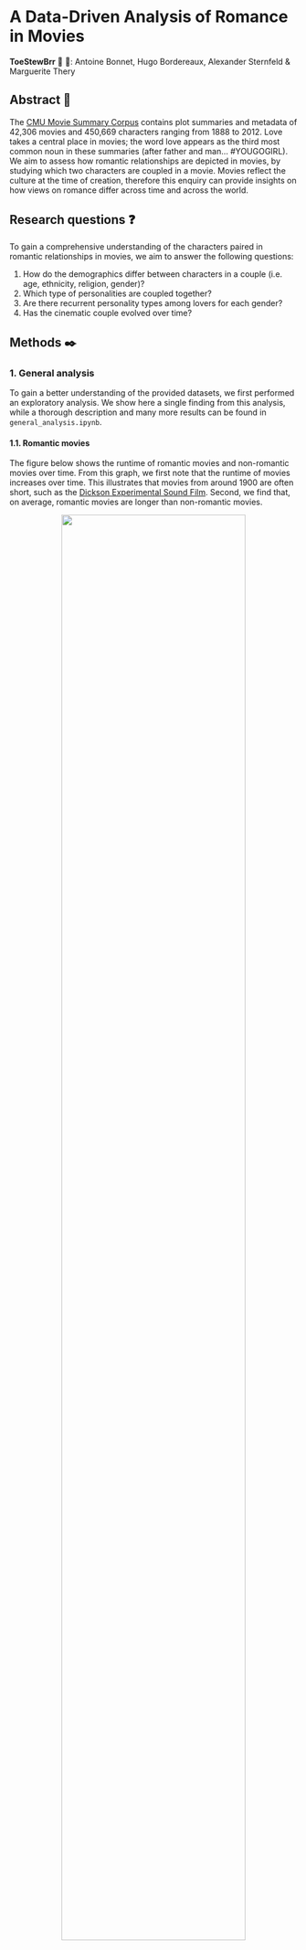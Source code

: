 # A Data-Driven Analysis of Romance in Movies

**ToeStewBrr** 🍲 🦶: Antoine Bonnet, Hugo Bordereaux, Alexander Sternfeld & Marguerite Thery

## Abstract 📰

The [CMU Movie Summary Corpus](http://www.cs.cmu.edu/~ark/personas/) contains plot summaries and metadata of 42,306 movies and 450,669 characters ranging from 1888 to 2012. Love takes a central place in movies; the word love appears as the third most common noun in these summaries (after father and man… #YOUGOGIRL). We aim to assess how romantic relationships are depicted in movies, by studying which two characters are coupled in a movie. Movies reflect the culture at the time of creation, therefore this enquiry can provide insights on how views on romance differ across time and across the world.

## Research questions ❓

To gain a comprehensive understanding of the characters paired in romantic relationships in movies, we aim to answer the following questions:

1. How do the demographics differ between characters in a couple (i.e. age, ethnicity, religion, gender)?
2. Which type of personalities are coupled together?
3. Are there recurrent personality types among lovers for each gender?
4. Has the cinematic couple evolved over time?

## Methods ✒️

### 1. General analysis
To gain a better understanding of the provided datasets, we first performed an exploratory analysis. We show here a single finding from this analysis, while a thorough description and many more results can be found in `general_analysis.ipynb`. 


#### 1.1. Romantic movies

The figure below shows the runtime of romantic movies and non-romantic movies over time. From this graph, we first note that the runtime of movies increases over time. This illustrates that movies from around 1900 are often short, such as the [Dickson Experimental Sound Film](https://en.wikipedia.org/wiki/The_Dickson_Experimental_Sound_Film). Second, we find that, on average, romantic movies are longer than non-romantic movies.  

<p align="center" width="100%">
    <img width="80%" src="Images/Runtime.png">
</p>

#### 1.2. Character personalities

As a first step to discovering the personalities that are matched together in a couple, we used the tv trope personality types that were part of the CMU dataset. Characters from approximately 500 movies were classified into 72 character types. When considering romantic movies, we obtained the top 5 character types that are displayed in the histogram below. For those wondering: the defining characteristics of a "ditz" are [profound stupidness or quirkiness](https://tvtropes.org/pmwiki/pmwiki.php/Main/TheDitz). 

<p align="center" width="100%">
    <img width="80%" src="Images/Tv_trope_clusters.png">
</p>

Although this gives a rough sketch of the personalities, the classification of 500 movies is rather limited. Therefore, we will conduct our own analysis directly on the plot summaries to extract couples and character roles. 

### 2. CoreNLP analysis

[**CoreNLP**](https://nlp.stanford.edu/software/) is an incredible natural language processing toolkit created at Stanford University. CoreNLP analysis is run through a **pipeline** of sequential analysis steps called annotators. The full list of available annotators is available [here](https://stanfordnlp.github.io/CoreNLP/annotators.html). We will use CoreNLP to extract couples and lovers' persona from the plot summaries. 

#### 2.1. Exploring pre-existing analysis

The authors of the dataset had performed a preliminary analysis using CoreNLP on the plot summaries. This data was useful to extract the main character as the one with the highest number of mentions for each movie. Moreover, we extracted the main pair of interacting characters by using the number of common mentions within a sentence as a proxy for interaction. 

However, our end goal is to extract love relationships as well as the lovers' persona. Using common mentions as a proxy for love relationships is a vulgar approximation and so we must run our own NLP analysis on the plot summaries to extract more accurate information. We therefore decided to build our own customized CoreNLP pipeline on the plot summaries. 

#### 2.2. Custom CoreNLP pipeline

We now use a **custom CoreNLP pipeline** to analyze the plot summaries. For now, due to the weakness of our available computing power, we only analyze romantic comedy movies. A complete description of our NLP pipeline is available in the `coreNLP_analysis.ipynb` notebook. 

Our custom pipeline consists of the following annotators: 

1. [Tokenization (tokenize)](https://stanfordnlp.github.io/CoreNLP/tokenize.html): Turns the whole text into tokens. 

2. [Parts Of Speech (POS)](https://stanfordnlp.github.io/CoreNLP/pos.html): Tags each token with part of speech labels (e.g. determinants, verbs and nouns). 

3. [Lemmatization (lemma)](https://stanfordnlp.github.io/CoreNLP/lemma.html): Reduces each word to its lemma (e.g. *was* becomes *be*). 

4. [Named Entity Recognition (NER)](https://stanfordnlp.github.io/CoreNLP/ner.html): Identifies named entities from the text, including characters, locations and organizations. 

5. [Constituency parsing (parse)](https://stanfordnlp.github.io/CoreNLP/parse.html): Performs a syntactic analysis of each sentence in the form of a tree. 

6. [Coreference resolution (coref)](https://stanfordnlp.github.io/CoreNLP/coref.html): Aggregates mentions of the same entities in a text (e.g. when 'Harry' and 'he' refer to the same person). 

7. [Dependency parsing (depparse)](https://stanfordnlp.github.io/CoreNLP/depparse.html): Syntactic dependency parser. 

8. [Natural Logic (natlog)](https://stanfordnlp.github.io/CoreNLP/natlog.html): Identifies quantifier scope and token polarity. Required as preliminary for OpenIE. 

9. [Open Information Extraction (OpenIE)](https://stanfordnlp.github.io/CoreNLP/openie.html): Identifies relation between words as triples *(subject, relation, object of relation)*. We use this to extract relationships between characters, as well as character traits. 

10. [Knowledge Base Population (KBP)](https://stanfordnlp.github.io/CoreNLP/kbp.html): Filters meaningful relation triples. 

### 3. Future analysis

#### 3.1. Couple demographics

[To delete] Question 1. How do the demographics differ between characters in a couple (i.e. age, ethnicity, religion, gender)?

Describe our method to extract couples: 

    - NER: Recognizes characters (named entities) in plot summary
    
    - Coref: links together all mentions of each character
    
    - OpenIE + KBP: relation triples with per:spouse extracts couples
    
Method: Extracting personalities using KBP: Extract information from each character (age from per_age, country from per:country, role from per:title)

#### 3.2. Lovers' personalities

[To delete] Question 2. Which type of personalities are coupled together?

- Using the extracted couples, we obtain the role of each character involved from per:title


- OpenIE: Extract information by looking at relation triples, where Named entity is the subject, and collect all object adjectives or common nouns.


#### 3.3. Gender differences

[To delete] Question 3. Are there recurrent personality types among lovers for each gender?

- From the couples and their character personalities from 3.1. and 3.2., we will explore how personalities differ across genders. 


- Most common personality types for each gender. 

#### 2.4. Evolution in time

[To delete] Question 4. Has the cinematic couple evolved over time?

Dividing all movies by decade, we will look at the most common personality types among couples and how it evolves through time. 

## Proposed timeline ⏲️
* 19-11-2022: Submit the second milestone
* 23-11-2022: Run coreNLP augmented pipeline on all the plot summaries. 
* 25-11-2022: Extract love pairs characters with their corresponding characteristics. 
* 02-12-2022: Perform analysis on demographics and personality types between characters in a romantic relationship. 
* 09-12-2022: Run temporal analysis. Begin developing a rough draft of the datastory.
* 16-12-2022: Complete code implementation and interactive visualizations. 
* 20-12-2022: Complete datastory. 
* 23-12-2022: Final submission.

## Organization within the team 💪
|            | **Task**                                                                                             |
|------------|------------------------------------------------------------------------------------------------------|
| Antoine | Develop core NLP pipeline with Marguerite <br /> Use core NLP to describe relationships between characters |
| Marguerite | Develop core NLP pipeline with Antoine <br /> Cluster characters by main characteristics                |
| Hugo | Refine classification for romantic words  <br /> Set up the website and learn about interactive viz with Alexander                                         |
| Alexander | Continue exploration of the dataset <br /> Set up the website and learn about interactive viz with Hugo             |

## Questions for the TA ❔
* Find a way to label the characters or the relationships? 

